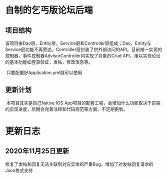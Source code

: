 # 自制的乞丐版论坛后端

## 项目结构

​	该项目由Dao层，Entity层，Service层和Controller层组成；Dao，Entity与Service层功能不再赘述。Controller层封装了供外部访问的API。目前唯一实现的控制器，事件控制器AdvisorController内实现了对象的Crud API，用以实现论坛的基本功能如登录验证，发帖，修改信息等。

​	只要配置好Application.yml就可以使用

## 更新计划

​	本项目其实是自己Native IOS App项目的配套工程，会增加什么功能取决于前端的实现进度，后期会完善注释和代码规范等方面，不定期更新。



# 更新日志

## 2020年11月25日更新

修复了发帖和回复无法关联到对应实体的严重Bug，增加了对发帖回复请求的Json格式支持